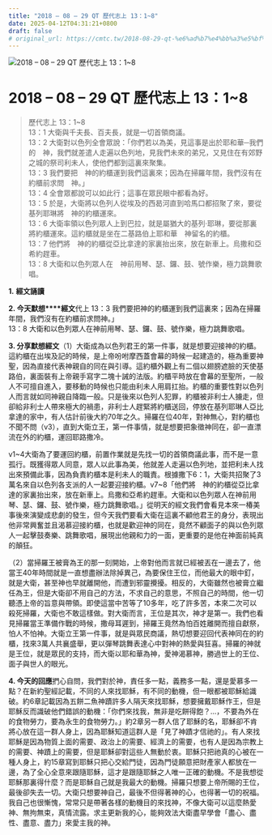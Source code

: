 ```yaml
---
title: "2018 – 08 – 29 QT 歷代志上 13：1~8"
date: 2025-04-12T04:31:21+0800
draft: false
# original_url: https://cmtc.tw/2018-08-29-qt-%e6%ad%b7%e4%bb%a3%e5%bf%97%e4%b8%8a-13%ef%bc%9a18
---
```


![2018 – 08 – 29 QT 歷代志上 13：1\~8](/images/qt.jpg   "2018 – 08 – 29 QT 歷代志上 13：1\~8")

# 2018 – 08 – 29 QT 歷代志上 13：1\~8

> 歷代志上 13：1\~8  
> 13：1 大衛與千夫長、百夫長，就是一切首領商議。  
> 13：2 大衛對以色列全會眾說：「你們若以為美，見這事是出於耶和華─我們的　神，我們就差遣人走遍以色列地，見我們未來的弟兄，又見住在有郊野之城的祭司利未人，使他們都到這裏來聚集。  
> 13：3 我們要把　神的約櫃運到我們這裏來；因為在掃羅年間，我們沒有在約櫃前求問　神。」  
> 13：4 全會眾都說可以如此行；這事在眾民眼中都看為好。  
> 13：5 於是，大衛將以色列人從埃及的西曷河直到哈馬口都招聚了來，要從基列耶琳將　神的約櫃運來。  
> 13：6 大衛率領以色列眾人上到巴拉，就是屬猶大的基列‧耶琳，要從那裏將約櫃運來。這約櫃就是坐在二基路伯上耶和華　神留名的約櫃。  
> 13：7 他們將　神的約櫃從亞比拿達的家裏抬出來，放在新車上。烏撒和亞希約趕車。  
> 13：8 大衛和以色列眾人在　神前用琴、瑟、鑼、鼓、號作樂，極力跳舞歌唱。

**1.** **經文誦讀**

**2. 今天默想****經文**代上 13：3 我們要把神的約櫃運到我們這裏來；因為在掃羅年間，我們沒有在約櫃前求問神。」  
13：8 大衛和以色列眾人在神前用琴、瑟、鑼、鼓、號作樂，極力跳舞歌唱。

**3. 分享默想經文**（1）大衛成為以色列君王的第一件事，就是想要迎接神的約櫃。這約櫃在出埃及記的時候，是上帝吩咐摩西蓋會幕的時候一起建造的，極為重要神聖，因為直接代表神親自的同在與引導。這約櫃外觀上有二個以翅膀遮臉的天使基路伯，裏面裝有上帝親手寫字二塊十誡的法版。約櫃平時放在會幕的至聖所，一般人不可擅自進入，要移動的時候也只能由利未人用肩扛抬。約櫃的重要性對以色列人而言就如同神親自降臨一般。只是後來以色列人犯罪，約櫃被非利士人擄走，但卻給非利士人帶來極大的禍患，非利士人趕緊將約櫃送回，停放在基列耶琳人亞比拿達的家中，有人估計前後大約70年之久。掃羅在位40年，對神無心，對約櫃也不聞不問（v3），直到大衛立王，第一件事情，就是想要把象徵神同在，卻一直漂流在外的約櫃，運回耶路撒冷。

v1\~4大衛為了要運回約櫃，前置作業就是先找一切的首領商議此事，而不是一意孤行。既獲得眾人同意，眾人以此事為美，他就差人走遍以色列地，並把利未人找出來預備此事，因為負責約櫃本是利未人的職責。根據撒下6：1，大衛共招聚了3萬名來自以色列各支派的人一起要迎接約櫃。v7\~8「他們將　神的約櫃從亞比拿達的家裏抬出來，放在新車上。烏撒和亞希約趕車。大衛和以色列眾人在神前用琴、瑟、鑼、鼓、號作樂，極力跳舞歌唱。」從明天的經文我們會看見本來一椿美事後來演變成悲劇的發生，但今天我們要看大衛在這裏不顧他君王的身分，表現出他非常興奮並且渴慕迎接約櫃，也就是歡迎神的同在，竟然不顧面子的與以色列眾人一起擊鼓奏樂、跳舞歌唱，展現出他親和力的一面，更重要的是他在神面前純真的顛狂。

（2）當掃羅王被膏為王的那一刻開始，上帝對他而言就已經被丟在一邊去了，他當王40年時間就是一直想盡辦法除掉異己，為要保住王位，而他最大的眼中釘，就是大衛，甚至神也早就離開他，而遭到邪靈攪擾。相反的，大衛雖然也被膏立繼任為王，但是大衛卻不用自己的方法，不求自己的意思，不照自己的時間，他一切聽憑上帝的旨意與帶領。即使這當中苦等了10多年，吃了許多苦，本來二次可以殺死掃羅，大衛也不敢這樣做。對大衛而言，王位是其次，神才是第一。我們也看見掃羅當王準備作戰的時候，撒母耳遲到，掃羅王竟然為怕百姓離開而擅自獻祭，怕人不怕神。大衛立王第一件事，就是與眾民商議，熱切想要迎回代表神同在的約櫃，找來3萬人共襄盛舉，更以彈琴跳舞表達心中對神的熱愛與狂喜。掃羅的神就是王位，就是眾民的支持，而大衛以耶和華為神，愛神渴慕神，勝過世上的王位、面子與世人的眼光。

**4. 今天的回應**捫心自問，我們對於神，責任多一點，義務多一點，還是愛慕多一點？在新約聖經記載，不同的人來找耶穌，有不同的動機，但一眼都被耶穌給識破。約6章記載因為五餅二魚神蹟許多人隔天來找耶穌，想要擁戴耶穌作王，但是耶穌反而識破他們錯誤的動機：「你們來找我，無非是吃餅得飽？…，不要為外在的食物勞力，要為永生的食物勞力。」約2章另一群人信了耶穌的名，耶穌卻不肯將心放在這一群人身上，因為耶穌知道這群人是「見了神蹟才信祂的」。有人來找耶穌是因為物質上面的需要、政治上的需要、經濟上的需要，也有人是因為宗教上的需要、神蹟上的需要，但是耶穌卻對這些人無動於衷。耶穌只把祂真的心被在一種人身上，約15章寫到耶穌只把心交給門徒，因為門徒願意把財產家人都放在一邊，為了全心全意來跟隨耶穌，這才是跟隨耶穌之人唯一正確的動機。不是我想從耶穌那裏得什麼？而是耶穌自己就是我最大的動機。掃羅只想要上帝所賜的王位，最後卻失去一切。大衛只想要神自己，最後不但得著神的心，也得著一切的祝福。我自己也很慚愧，常常只是帶著各樣的動機目的來找神，不像大衛可以這麼熱愛神、無拘無束，真情流露。求主更新我的心，能夠效法大衛盡早學會「盡心、盡性、盡意、盡力」來愛主我的神。